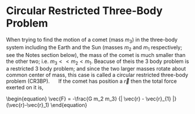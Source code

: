 # Circular Restricted Three-Body Problem
When trying to find the motion of a comet (mass $m_3$) in the three-body system including the Earth and the Sun (masses $m_2$ and $m_1$ respectively; see the Notes section below), the mass of the comet is much smaller than the other two; i.e. $m_3<<m_2<m_1$. Beacuse of theis the 3 body problem is a restricted 3 body problem; and since the two larger masses rotate about common center of mass, this case is called a circular restricted three-body problem (CR3BP).
&nbsp;&nbsp;&nbsp;&nbsp; If the comet has position a $\vec{r}$ then the total force exerted on it is,

\begin{equation}
  \vec{F} = -\frac{G m_2 m_3} {| \vec{r} - \vec{r}_{1} |}(\vec{r}-\vec{r}_1)
\end{equation}
